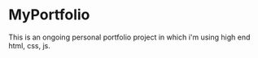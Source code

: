 # MyPortfolio
This is an ongoing personal portfolio project in which i'm using high end html, css, js.
